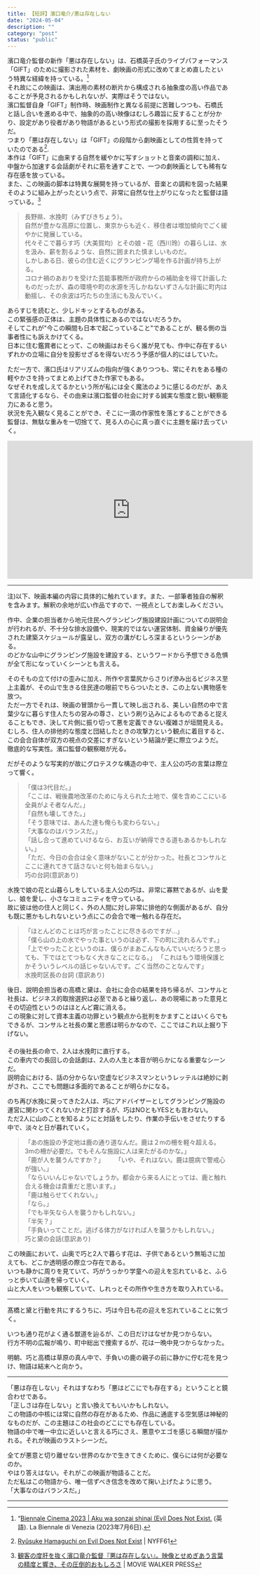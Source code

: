 ```yaml
---
title: 【短評】濱口竜介/悪は存在しない
date: "2024-05-04"
description: ""
category: "post"
status: "public"
---
```


濱口竜介監督の新作「悪は存在しない」は、石橋英子氏のライブパフォーマンス「GIFT」のために撮影された素材を、劇映画の形式に改めてまとめ直したという特異な経緯を持っている。[^1]    
それ故にこの映画は、演出用の素材の断片から構成される抽象度の高い作品であることが予見されるかもしれないが、実際はそうではない。    
濱口監督自身「GIFT」制作時、映画制作と異なる前提に苦難しつつも、石橋氏と話し合いを進める中で、抽象的の高い映像はむしろ趣旨に反することが分かり、設定があり役者があり物語があるという形式の撮影を採用するに至ったそうだ。  
つまり「悪は存在しない」は「GIFT」の段階から劇映画としての性質を持っていたのである[^2].    
本作は「GIFT」に由来する自然を緩やかに写すショットと音楽の調和に加え、中盤から加速する会話劇がそれに筋を通すことで、一つの劇映画としても稀有な存在感を放っている。  
また、この映画の脚本は特異な展開を持っているが、音楽との調和を図った結果そのように組み上がったという点で、非常に自然な仕上がりになったと監督は語っている。[^3]       
   
>長野県、水挽町（みずびきちょう）。  
>自然が豊かな高原に位置し、東京からも近く、移住者は増加傾向でごく緩やかに発展している。  
>代々そこで暮らす巧（大美賀均）とその娘・花（西川玲）の暮らしは、水を汲み、薪を割るような、自然に囲まれた慎ましいものだ。  
>しかしある日、彼らの住む近くにグランピング場を作る計画が持ち上がる。  
>コロナ禍のあおりを受けた芸能事務所が政府からの補助金を得て計画したものだったが、森の環境や町の水源を汚しかねないずさんな計画に町内は動揺し、その余波は巧たちの生活にも及んでいく。  
  
あらすじを読むと、少しドキッとするものがある。  
この緊張感の正体は、主題の具体性にあるのではないだろうか。  
そしてこれが"今この瞬間も日本で起こっていること"であることが、観る側の当事者性にも訴えかけてくる。  
日本に住む鑑賞者にとって、この映画はおそらく誰が見ても、作中に存在するいずれかの立場に自分を投影せざるを得ないだろう予感が個人的にはしていた。  
  
ただ一方で、濱口氏はリアリズムの指向が強くありつつも、常にそれをある種の軽やかさを持ってまとめ上げてきた作家でもある。  
なぜそれを成しえてるかという所が私には全く魔法のように感じるのだが、あえて言語化するなら、その由来は濱口監督の社会に対する誠実な態度と鋭い観察能力にあると思う。  
状況を先入観なく見ることができ、そこに一滴の作家性を落とすることができる監督は、無駄な重みを一切捨てて、見る人の心に真っ直ぐに主題を届け去っていく。  
  
<iframe width="560" height="315" src="https://www.youtube.com/embed/Kd4PT-nN2rI?si=2FLZWlNEUyYU9WAq" title="YouTube video player" frameborder="0" allow="accelerometer; autoplay; clipboard-write; encrypted-media; gyroscope; picture-in-picture; web-share" referrerpolicy="strict-origin-when-cross-origin" allowfullscreen></iframe>  
  
--------
注)以下、映画本編の内容に具体的に触れています。また、一部筆者独自の解釈を含みます。解釈の余地が広い作品ですので、一視点としてお楽しみください。  
  
作中、企業の担当者から地元住民へグランピング施設建設計画についての説明会が行われるが、不十分な排水設備や、現実的ではない運営体制、資金繰りが優先された建築スケジュールが露呈し、双方の溝がむしろ深まるというシーンがある。  
のどかな山中にグランピング施設を建設する、というワードから予想できる危惧が全て形になっていくシーンとも言える。  
  
そのそもの立て付けの歪みに加え、所作や言葉尻からさりげ滲み出るビジネス至上主義が、その山で生きる住民達の眼前でちらついたとき、この上ない異物感を放つ。  
ただ一方でそれは、映画の冒頭から一貫して映し出される、美しい自然の中で言葉少なに暮らす住人たちの営みの尊さ、という刷り込みによるものであると捉えることもでき、決して片側に振り切って悪を定義できない複雑さが垣間見える。  
むしろ、住人の排他的な態度と団結したときの攻撃力という観点に着目すると、この会合自体が双方の視点の交差にすぎないという結論が更に際立つようだ。  
徹底的な写実性。濱口監督の観察眼が光る。  
  
だがそのような写実的が故にグロテスクな構造の中で、主人公の巧の言葉は際立って響く。  
  
>「僕は3代目だ。」  
>「ここは、戦後農地改革のために与えられた土地で、僕を含めここにいる全員がよそ者なんだ。」  
>「自然も壊してきた。」  
>「そう意味では、あんた達も俺らも変わらない。」  
>「大事なのはバランスだ。」  
>「話し合って進めていけるなら、お互いが納得できる道もあるかもしれない。」  
>「ただ、今日の会合は全く意味がないことが分かった。社長とコンサルとここに連れてきて話さないと何も始まらない。」  
>巧の台詞(意訳あり)
  
水挽で娘の花と山暮らしをしている主人公の巧は、非常に寡黙であるが、山を愛し、娘を愛し、小さなコミュニティを守っている。  
故に彼は他の住人と同じく、外の人間に対し非常に排他的な側面があるが、自分も既に悪かもしれないという点にこの会合で唯一触れる存在だ。  
  
>「ほとんどのことは巧が言ったことに尽きるのですが...」  
>「僕ら山の上の水でやった事というのは必ず、下の町に流れるんです。」 
>「上でやったことというのは、僕らがまあこんなもんでいいだろうと思っても、下ではとてつもなく大きなことになる。」 
>「これはもう環境保護とかそういうレベルの話じゃないんです。ごく当然のことなんです」  
>水挽町区長の台詞 (意訳あり)  
  
後日、説明会担当者の高橋と黛は、会社に会合の結果を持ち帰るが、コンサルと社長は、ビジネス的取捨選択は必至であると繰り返し、あの現場にあった意見とその切迫性というのはほとんど霧に消える。　　  
この現象に対して資本主義の功罪という観点から批判をかますことはいくらでもできるが、コンサルと社長の業と思惑は明らかなので、ここではこれ以上掘り下げない。　　  
　  
その後社長の命で、2人は水挽町に直行する。  
この車内での長回しの会話劇は、2人の人生と本音が明らかになる重要なシーンだ。  
説明会における、話の分からない空虚なビジネスマンというレッテルは絶妙に剥がされ、ここでも問題は多面的であることが明らかになる。  
  
のち再び水挽に戻ってきた2人は、巧にアドバイザーとしてグランピング施設の運営に関わってくれないかと打診するが、巧はNOともYESとも言わない。　  
ただ2人に山のことを知るようにと対話をしたり、作業の手伝いをさせたりする中で、淡々と日が暮れていく。　　
　　
>「あの施設の予定地は鹿の通り道なんだ。鹿は２mの柵を軽々超える。3mの柵が必要だ。でもそんな施設に人は来たがるのかな。」  
>「鹿が人を襲うんですか？」　　
>「いや、それはない。鹿は臆病で警戒心が強い。」  
>「ならいいんじゃないでしょうか。都会から来る人にとっては、鹿と触れ合える機会は貴重だと思います。」  
>「鹿は触らせてくれない。」  
>「なら。」  
>「でも半矢なら人を襲うかもしれない。」  
>「半矢？」  
>「手負いってことだ。逃げる体力がなければ人を襲うかもしれない。」  
>巧と黛の会話(意訳あり)  
  
この映画において、山奥で巧と2人で暮らす花は、子供であるという無垢さに加えても、どこか透明感の際立つ存在である。  
いつも静かに周りを見ていて、巧がうっかり学童への迎えを忘れていると、ふらっと歩いて山道を帰っていく。  
山と大人をいつも観察していて、しれっとその所作や生き方を取り入れている。  
  
------
  
髙橋と黛と行動を共にするうちに、巧は今日も花の迎えを忘れていることに気づく。  
  
いつも通り花がよく通る獣道を辿るが、この日だけはなぜか見つからない。  
行方不明の広報が鳴り、町中総出で捜索するが、花は一晩中見つからなかった。  
  
明朝、巧と高橋は草原の真ん中で、手負いの鹿の親子の前に静かに佇む花を見つけ、物語は結末へと向かう。  
  
--------
  
「悪は存在しない」それはすなわち「悪はどこにでも存在する」ということと鏡合わせである。  
「正しさは存在しない」と言い換えてもいいかもしれない。  
この物語の中核には常に自然の存在があるため、作品に通底する空気感は神秘的なものだが、この主題はこの社会のどこにでも存在している。  
物語の中で唯一中立に近しいと言える巧にさえ、悪意やエゴを感じる瞬間が描かれる。それが映画のラストシーンだ。  
  
全てが悪意と切り離せない世界のなかで生きてきくために、僕らには何が必要なのか。  
やはり答えはない。それがこの映画が物語ることだ。  
ただ私はこの物語から、唯一信ずべき信念を改めて掬い上げたように思う。  
「大事なのはバランスだ。」  

--------

[^1]: “[Biennale Cinema 2023 | Aku wa sonzai shinai (Evil Does Not Exist.](https://ja.m.wikipedia.org/wiki/%E6%82%AA%E3%81%AF%E5%AD%98%E5%9C%A8%E3%81%97%E3%81%AA%E3%81%84) (英語). La Biennale di Venezia (2023年7月6日).  
[^2]: [Ryûsuke Hamaguchi on Evil Does Not Exist](https://m.youtube.com/watch?v=VCXMbhC794I) | NYFF61  
[^3]: [観客の度肝を抜く濱口竜介監督『悪は存在しない』。映像とせめぎあう言葉の精度と響き、その圧倒的おもしろさ](https://moviewalker.jp/news/article/1193862/p3) | MOVIE WALKER PRESS
  
